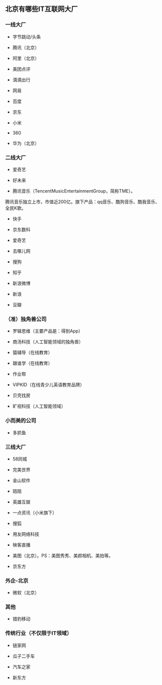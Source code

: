 ## 北京有哪些IT互联网大厂

### 一线大厂

- 字节跳动/头条

- 腾讯（北京）

- 阿里（北京）

- 美团点评

- 滴滴出行

- 网易

- 百度

- 京东

- 小米

- 360

- 华为（北京）

### 二线大厂

- 爱奇艺

- 好未来

- 腾讯音乐（TencentMusicEntertainmentGroup，简称TME）。

腾讯音乐独立上市，市值近200亿。旗下产品：qq音乐、酷狗音乐、酷我音乐、全民K歌。

- 快手

- 京东数科

- 爱奇艺

- 去哪儿网

- 搜狗

- 知乎

- 新浪微博

- 新浪

- 豆瓣

### （准）独角兽公司

- 罗辑思维（主要产品是：得到App）

- 商汤科技（人工智能领域的独角兽）

- 猿辅导（在线教育）

- 跟谁学（在线教育）

- 作业帮

- VIPKID（在线青少儿英语教育品牌）

- 贝壳找房

- 旷视科技（人工智能领域）

### 小而美的公司

- 多抓鱼

### 三线大厂

- 58同城

- 完美世界

- 金山软件

- 陌陌

- 英雄互娱

- 一点资讯（小米旗下）

- 搜狐

- 用友网络科技

- 映客直播

- 美图（北京）。PS：美图秀秀、美颜相机、美拍等。

- 京东方

### 外企-北京

- 微软（北京）

### 其他

- 猎豹移动

### 传统行业（不仅限于IT领域）

- 链家网

- 瓜子二手车

- 汽车之家

- 新东方





